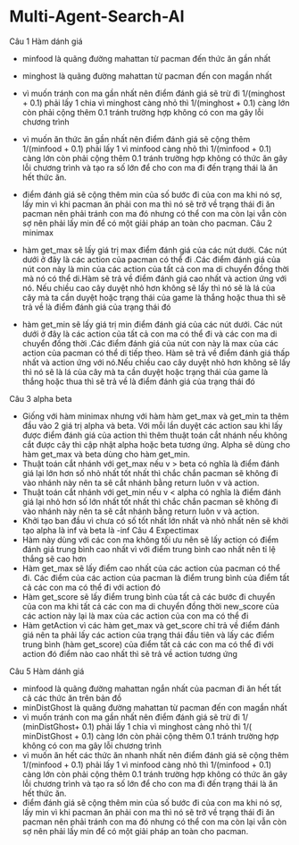 # Multi-Agent-Search-AI
Câu 1 Hàm dánh giá
 - minfood là quãng đường mahattan từ pacman đến thức ăn gần nhất
 - minghost là quãng đường mahattan từ pacman đến con magần nhất
 - vì muốn tránh con ma gần nhất nên điểm đánh giá sẽ trừ đi 1/(minghost + 0.1) phải lấy 1 chia vì minghost càng nhỏ thì 1/(minghost + 0.1) càng lớn còn phải cộng thêm 0.1 tránh trường hợp không 
   có con ma gây lỗi chương trình 
 - vì muốn ăn thức ăn gần nhất nên điểm đánh giá sẽ cộng thêm 1/(minfood + 0.1) phải lấy 1 vì minfood càng nhỏ thì 1/(minfood + 0.1) càng lớn còn phải cộng thêm 0.1 tránh trường hợp không có 
   thức ăn gây lỗi chương trình và tạo ra số lớn để cho con ma đi đến trạng thái là ăn hết thức ăn.
 - điểm đánh giá sẽ cộng thêm min của số bước đi của con ma khi nó sợ, lấy min vì khi pacman ăn phải con ma thì nó sẽ trở về trạng thái đi ăn pacman nên phải tránh con ma đó nhưng có thể
   con ma còn lại vẫn còn sợ nên phải lấy min để có một giải pháp an toàn cho pacman.
Câu 2 minimax
 - hàm get_max sẽ lấy giá trị max điểm đánh giá của các nút dưới. Các nút dưới ở đây là các action của pacman có thể đi .Các điểm đánh giá của nút con này là min của các action của tất cả con 
   ma di chuyển đồng thời mà nó có thể di.Hàm sẽ trả về điểm đánh giá cao nhất và action ứng với nó. Nếu chiều cao cây duyệt nhỏ hơn không sẽ lấy thì nó sẽ là lá của cây mà ta cần duyệt 
hoặc trạng thái của game là thắng hoặc thua  thì sẽ trả về là điểm đánh giá của trạng thái đó
   
 - hàm get_min sẽ lấy giá trị min  điểm đánh giá của các nút dưới. Các nút dưới ở đây là các action của tất cả con ma có thể đi và các con ma di chuyển đồng thời .Các điểm đánh giá 
của nút con này là max của các action của pacman có thể di tiếp theo. Hàm sẽ trả về điểm đánh giá thấp nhất và action ứng với nó.Nếu chiều cao cây duyệt nhỏ hơn không sẽ lấy 
thì nó sẽ là lá của cây mà ta cần duyệt hoặc trạng thái của game là thắng hoặc thua  thì sẽ trả về là điểm đánh giá của trạng thái đó

Câu 3 alpha beta
 - Giống với hàm minimax nhưng với hàm hàm get_max và get_min ta thêm đầu vào 2 giá trị alpha và beta. Với mỗi lần duyệt các action sau khi lấy được điểm đánh giá của action thì thêm 
   thuật toán cắt nhánh nếu không cắt được cây thì cập nhật alpha hoặc beta tương ứng. Alpha sẽ dùng cho hàm get_max và beta dùng cho hàm get_min.
 - Thuật toán cắt nhánh với get_max nếu v > beta có nghĩa là điểm đánh giá lại lớn hơn số nhỏ nhất tốt nhất thì chắc chắn pacman sẽ không đi vào nhánh này nên ta sẽ cắt nhánh 
   bằng return luôn v và action.
 - Thuật toán cắt nhánh với get_min nếu v < alpha có nghĩa là điểm đánh giá lại nhỏ hơn số lớn nhất tốt nhất thì chắc chắn pacman sẽ không đi vào nhánh này nên ta sẽ cắt nhánh 
   bằng return luôn v và action.
 - Khởi tạo ban đầu vì chưa có số tốt nhất lớn nhất và nhỏ nhất nên sẽ khởi tạo alpha là inf và beta là -inf
Câu 4  Expectimax
 - Hàm này dùng với các con ma không tối ưu nên sẽ lấy action có điểm đánh giá trung bình cao nhất vì với điểm trung bình cao nhất nên tỉ lệ thắng sẽ cao hơn
 - Hàm get_max sẽ lấy điểm cao nhất của các action của pacman có thể đi. Các điểm của các action của pacman là điểm trung bình của điểm tất cả các con ma có thể đi với action đó
 - Hàm get_score sẽ lấy điểm trung bình của tất cả các bước đi chuyển của con ma khi tất cả các con ma di chuyển đồng thời new_score của các action này lại là max của các action của con ma 
có thể đi
 - Hàm getAction vì các hàm get_max và get_score chỉ trả về điểm đánh giá nên ta phải lấy các action của trạng thái đầu tiên và lấy các điểm trung bình (hàm get_score) của điểm tất cả các 
   con ma có thể đi với action đó điểm nào cao nhất thì sẽ trả về action tương ứng

Câu 5 Hàm dánh giá
 - minfood là quãng đường mahattan ngắn nhất của pacman đi ăn hết tất cả các thức ăn trên bản đồ
 -  minDistGhost là quãng đường mahattan từ pacman đến con magần nhất
 - vì muốn tránh con ma gần nhất nên điểm đánh giá sẽ trừ đi 1/ (minDistGhost+ 0.1) phải lấy 1 chia vì minghost càng nhỏ thì 1/( minDistGhost + 0.1) càng lớn còn phải cộng thêm 0.1 tránh 
   trường hợp không có con ma gây lỗi chương trình 
 - vì muốn ăn hết các thức ăn nhanh nhất nên điểm đánh giá sẽ cộng thêm 1/(minfood + 0.1) phải lấy 1 vì minfood càng nhỏ thì 1/(minfood + 0.1) càng lớn còn phải cộng thêm 0.1 tránh trường 
   hợp không có thức ăn gây lỗi chương trình và tạo ra số lớn để cho con ma đi đến trạng thái là ăn hết thức ăn.
 - điểm đánh giá sẽ cộng thêm min của số bước đi của con ma khi nó sợ, lấy min vì khi pacman ăn phải con ma thì nó sẽ trở về trạng thái đi ăn pacman nên phải tránh con ma đó nhưng có thể
   con ma còn lại vẫn còn sợ nên phải lấy min để có một giải pháp an toàn cho pacman.